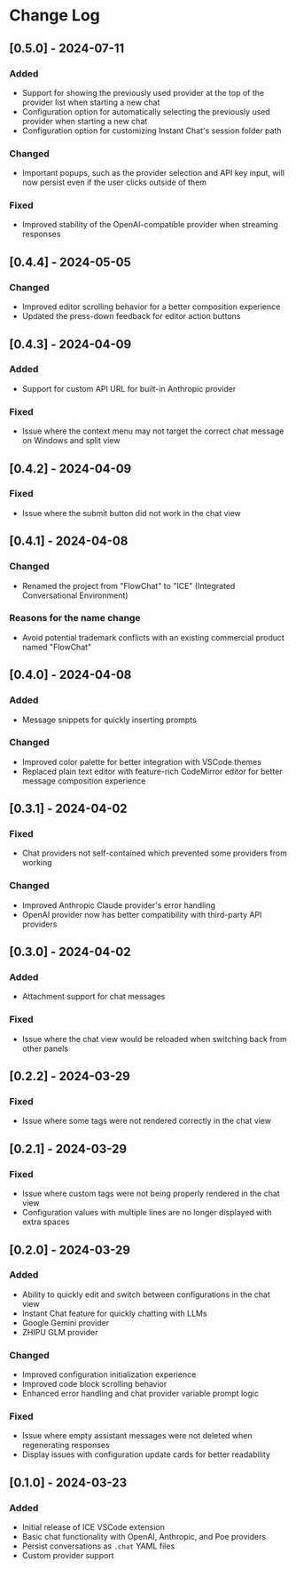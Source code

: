 # Change Log

## [0.5.0] - 2024-07-11
### Added
- Support for showing the previously used provider at the top of the provider list when starting a new chat
- Configuration option for automatically selecting the previously used provider when starting a new chat
- Configuration option for customizing Instant Chat's session folder path

### Changed
- Important popups, such as the provider selection and API key input, will now persist even if the user clicks outside of them

### Fixed
- Improved stability of the OpenAI-compatible provider when streaming responses

## [0.4.4] - 2024-05-05
### Changed
- Improved editor scrolling behavior for a better composition experience
- Updated the press-down feedback for editor action buttons

## [0.4.3] - 2024-04-09
### Added
- Support for custom API URL for built-in Anthropic provider

### Fixed
- Issue where the context menu may not target the correct chat message on Windows and split view

## [0.4.2] - 2024-04-09
### Fixed
- Issue where the submit button did not work in the chat view

## [0.4.1] - 2024-04-08
### Changed
- Renamed the project from "FlowChat" to "ICE" (Integrated Conversational Environment)

### Reasons for the name change
- Avoid potential trademark conflicts with an existing commercial product named "FlowChat"

## [0.4.0] - 2024-04-08
### Added
- Message snippets for quickly inserting prompts

### Changed
- Improved color palette for better integration with VSCode themes
- Replaced plain text editor with feature-rich CodeMirror editor for better message composition experience

## [0.3.1] - 2024-04-02
### Fixed
- Chat providers not self-contained which prevented some providers from working

### Changed
- Improved Anthropic Claude provider's error handling
- OpenAI provider now has better compatibility with third-party API providers

## [0.3.0] - 2024-04-02
### Added
- Attachment support for chat messages

### Fixed
- Issue where the chat view would be reloaded when switching back from other panels

## [0.2.2] - 2024-03-29
### Fixed
- Issue where some tags were not rendered correctly in the chat view

## [0.2.1] - 2024-03-29
### Fixed
- Issue where custom tags were not being properly rendered in the chat view
- Configuration values with multiple lines are no longer displayed with extra spaces

## [0.2.0] - 2024-03-29
### Added
- Ability to quickly edit and switch between configurations in the chat view
- Instant Chat feature for quickly chatting with LLMs
- Google Gemini provider
- ZHIPU GLM provider

### Changed
- Improved configuration initialization experience
- Improved code block scrolling behavior
- Enhanced error handling and chat provider variable prompt logic

### Fixed
- Issue where empty assistant messages were not deleted when regenerating responses
- Display issues with configuration update cards for better readability

## [0.1.0] - 2024-03-23
### Added
- Initial release of ICE VSCode extension
- Basic chat functionality with OpenAI, Anthropic, and Poe providers
- Persist conversations as `.chat` YAML files
- Custom provider support
